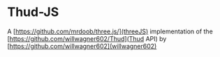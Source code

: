 # Thud-JS
A [https://github.com/mrdoob/three.js/](threeJS) implementation of the [https://github.com/willwagner602/Thud](Thud API) by [https://github.com/willwagner602](willwagner602)

